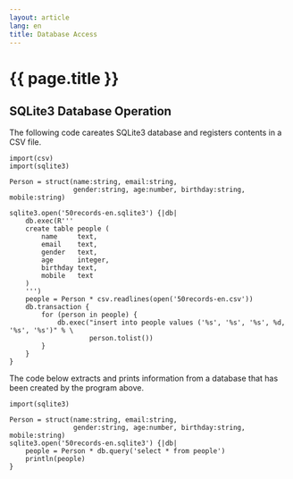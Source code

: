 ```yaml
---
layout: article
lang: en
title: Database Access
---
```


# {{ page.title }}

## SQLite3 Database Operation

The following code careates SQLite3 database and registers contents in a CSV file.

    import(csv)
    import(sqlite3)
    
    Person = struct(name:string, email:string,
                    gender:string, age:number, birthday:string, mobile:string)
    
    sqlite3.open('50records-en.sqlite3') {|db|
        db.exec(R'''
        create table people (
            name     text,
            email    text,
            gender   text,
            age      integer,
            birthday text,
            mobile   text
        )
        ''')
        people = Person * csv.readlines(open('50records-en.csv'))
        db.transaction {
            for (person in people) {
                db.exec("insert into people values ('%s', '%s', '%s', %d, '%s', '%s')" % \
                        person.tolist())
            }
        }
    }

The code below extracts and prints information from a database that has been
created by the program above.

    import(sqlite3)
    
    Person = struct(name:string, email:string,
                    gender:string, age:number, birthday:string, mobile:string)
    sqlite3.open('50records-en.sqlite3') {|db|
        people = Person * db.query('select * from people')
        println(people)
    }
